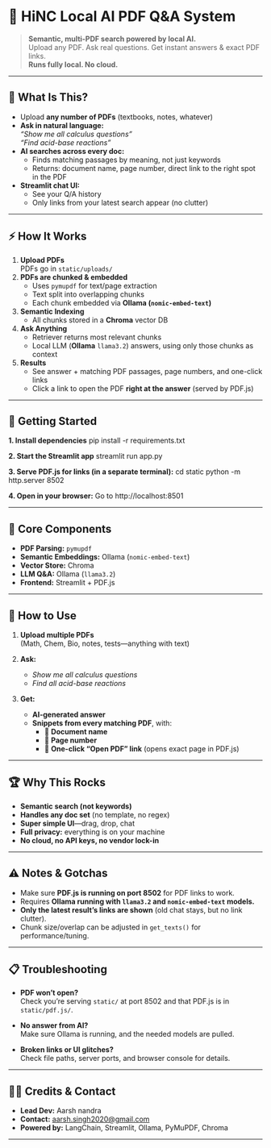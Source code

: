 # 🤖 HiNC Local AI PDF Q&A System

> **Semantic, multi-PDF search powered by local AI.**  
> Upload any PDF. Ask real questions. Get instant answers & exact PDF links.  
> **Runs fully local. No cloud.**

---

## 🚩 **What Is This?**

- Upload **any number of PDFs** (textbooks, notes, whatever)
- **Ask in natural language:**  
  _“Show me all calculus questions”_  
  _“Find acid-base reactions”_
- **AI searches across every doc:**  
  - Finds matching passages by meaning, not just keywords  
  - Returns: document name, page number, direct link to the right spot in the PDF
- **Streamlit chat UI:**  
  - See your Q/A history  
  - Only links from your latest search appear (no clutter)

---

## ⚡️ **How It Works**

1. **Upload PDFs**  
   PDFs go in `static/uploads/`
2. **PDFs are chunked & embedded**  
   - Uses `pymupdf` for text/page extraction  
   - Text split into overlapping chunks  
   - Each chunk embedded via **Ollama (`nomic-embed-text`)**
3. **Semantic Indexing**  
   - All chunks stored in a **Chroma** vector DB
4. **Ask Anything**  
   - Retriever returns most relevant chunks  
   - Local LLM (**Ollama** `llama3.2`) answers, using only those chunks as context
5. **Results**  
   - See answer + matching PDF passages, page numbers, and one-click links  
   - Click a link to open the PDF **right at the answer** (served by PDF.js)

---

## 🚀 **Getting Started**

**1. Install dependencies**
pip install -r requirements.txt

**2. Start the Streamlit app**
streamlit run app.py

**3. Serve PDF.js for links (in a separate terminal):**
cd static
python -m http.server 8502

**4. Open in your browser:**
Go to http://localhost:8501

---

## 🧠 **Core Components**

- **PDF Parsing:** `pymupdf`
- **Semantic Embeddings:** Ollama (`nomic-embed-text`)
- **Vector Store:** Chroma
- **LLM Q&A:** Ollama (`llama3.2`)
- **Frontend:** Streamlit + PDF.js

---

## 💬 **How to Use**

1. **Upload multiple PDFs**  
   (Math, Chem, Bio, notes, tests—anything with text)

2. **Ask:**  
   - _Show me all calculus questions_  
   - _Find all acid-base reactions_

3. **Get:**  
   - **AI-generated answer**
   - **Snippets from every matching PDF**, with:
     - 📄 **Document name**
     - 📑 **Page number**
     - 🔗 **One-click “Open PDF” link** (opens exact page in PDF.js)

---

## 🏆 **Why This Rocks**

- **Semantic search (not keywords)**
- **Handles any doc set** (no template, no regex)
- **Super simple UI**—drag, drop, chat
- **Full privacy:** everything is on your machine
- **No cloud, no API keys, no vendor lock-in**

---

## ⚠️ **Notes & Gotchas**

- Make sure **PDF.js is running on port 8502** for PDF links to work.
- Requires **Ollama running with `llama3.2` and `nomic-embed-text` models.**
- **Only the latest result’s links are shown** (old chat stays, but no link clutter).
- Chunk size/overlap can be adjusted in `get_texts()` for performance/tuning.

---

## 📋 **Troubleshooting**

- **PDF won’t open?**  
  Check you’re serving `static/` at port 8502 and that PDF.js is in `static/pdf.js/`.

- **No answer from AI?**  
  Make sure Ollama is running, and the needed models are pulled.

- **Broken links or UI glitches?**  
  Check file paths, server ports, and browser console for details.

---

## 👨‍💻 **Credits & Contact**

- **Lead Dev:** Aarsh nandra
- **Contact:** aarsh.singh2020@gmail.com
- **Powered by:** LangChain, Streamlit, Ollama, PyMuPDF, Chroma

---

